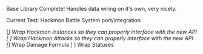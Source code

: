 Base Library
Complete! Handles data wiring on it's own, very nicely.

Current Test: Hackmon Battle System port/integration

[*] Wrap Hackmon instances so they can properly interface with the new API
[ ] Wrap Hackmon Attacks so they can properly interface with the new API
	[*] Wrap Damage Formula
	[ ] Wrap Statuses